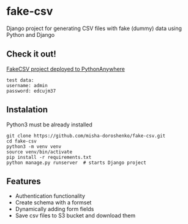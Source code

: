 # fake-csv

Django project for generating CSV files with fake (dummy) data using Python and Django

## Check it out!
[FakeCSV project deployed to PythonAnywhere](http://doroshenkomisha.pythonanywhere.com/)
```text
test data:
username: admin
password: edcujm37
```

## Instalation

Python3 must be already installed

```shell
git clone https://github.com/misha-doroshenko/fake-csv.git
cd fake-csv
python3 -m venv venv
source venv/bin/activate
pip install -r requirements.txt
python manage.py runserver  # starts Django project
```

## Features

* Authentication functionality
* Create schema with a formset
* Dynamically adding form fields
* Save csv files to S3 bucket and download them
